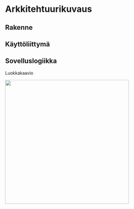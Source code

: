 # Arkkitehtuurikuvaus

## Rakenne


## Käyttöliittymä


## Sovelluslogiikka

Luokkakaavio

<img src="https://i.imgur.com/n29Hxgr.jpg" width="400">
